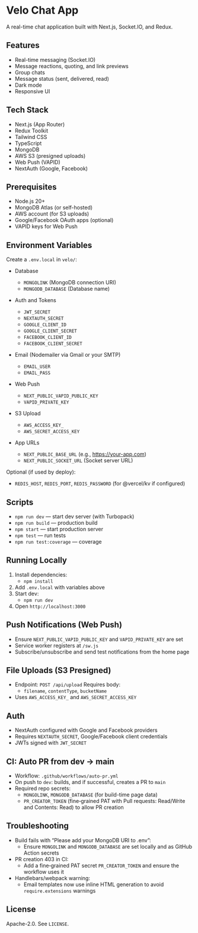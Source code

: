 # Velo Chat App

A real-time chat application built with Next.js, Socket.IO, and Redux.

## Features

- Real-time messaging (Socket.IO)
- Message reactions, quoting, and link previews
- Group chats
- Message status (sent, delivered, read)
- Dark mode
- Responsive UI

## Tech Stack

- Next.js (App Router)
- Redux Toolkit
- Tailwind CSS
- TypeScript
- MongoDB
- AWS S3 (presigned uploads)
- Web Push (VAPID)
- NextAuth (Google, Facebook)

## Prerequisites

- Node.js 20+
- MongoDB Atlas (or self-hosted)
- AWS account (for S3 uploads)
- Google/Facebook OAuth apps (optional)
- VAPID keys for Web Push

## Environment Variables

Create a `.env.local` in `velo/`:

- Database
  - `MONGOLINK` (MongoDB connection URI)
  - `MONGODB_DATABASE` (Database name)

- Auth and Tokens
  - `JWT_SECRET`
  - `NEXTAUTH_SECRET`
  - `GOOGLE_CLIENT_ID`
  - `GOOGLE_CLIENT_SECRET`
  - `FACEBOOK_CLIENT_ID`
  - `FACEBOOK_CLIENT_SECRET`

- Email (Nodemailer via Gmail or your SMTP)
  - `EMAIL_USER`
  - `EMAIL_PASS`

- Web Push
  - `NEXT_PUBLIC_VAPID_PUBLIC_KEY`
  - `VAPID_PRIVATE_KEY`

- S3 Upload
  - `AWS_ACCESS_KEY_`
  - `AWS_SECRET_ACCESS_KEY`

- App URLs
  - `NEXT_PUBLIC_BASE_URL` (e.g., https://your-app.com)
  - `NEXT_PUBLIC_SOCKET_URL` (Socket server URL)

Optional (if used by deploy):
- `REDIS_HOST`, `REDIS_PORT`, `REDIS_PASSWORD` (for @vercel/kv if configured)

## Scripts

- `npm run dev` — start dev server (with Turbopack)
- `npm run build` — production build
- `npm start` — start production server
- `npm test` — run tests
- `npm run test:coverage` — coverage

## Running Locally

1. Install dependencies:
   - `npm install`
2. Add `.env.local` with variables above
3. Start dev:
   - `npm run dev`
4. Open `http://localhost:3000`

## Push Notifications (Web Push)

- Ensure `NEXT_PUBLIC_VAPID_PUBLIC_KEY` and `VAPID_PRIVATE_KEY` are set
- Service worker registers at `/sw.js`
- Subscribe/unsubscribe and send test notifications from the home page

## File Uploads (S3 Presigned)

- Endpoint: `POST /api/upload`
  Requires body:
  - `filename`, `contentType`, `bucketName`
- Uses `AWS_ACCESS_KEY_` and `AWS_SECRET_ACCESS_KEY`

## Auth

- NextAuth configured with Google and Facebook providers
- Requires `NEXTAUTH_SECRET`, Google/Facebook client credentials
- JWTs signed with `JWT_SECRET`

## CI: Auto PR from dev -> main

- Workflow: `.github/workflows/auto-pr.yml`
- On push to `dev`: builds, and if successful, creates a PR to `main`
- Required repo secrets:
  - `MONGOLINK`, `MONGODB_DATABASE` (for build-time page data)
  - `PR_CREATOR_TOKEN` (fine‑grained PAT with Pull requests: Read/Write and Contents: Read) to allow PR creation

## Troubleshooting

- Build fails with “Please add your MongoDB URI to .env”:
  - Ensure `MONGOLINK` and `MONGODB_DATABASE` are set locally and as GitHub Action secrets
- PR creation 403 in CI:
  - Add a fine‑grained PAT secret `PR_CREATOR_TOKEN` and ensure the workflow uses it
- Handlebars/webpack warning:
  - Email templates now use inline HTML generation to avoid `require.extensions` warnings

## License

Apache-2.0. See `LICENSE`.